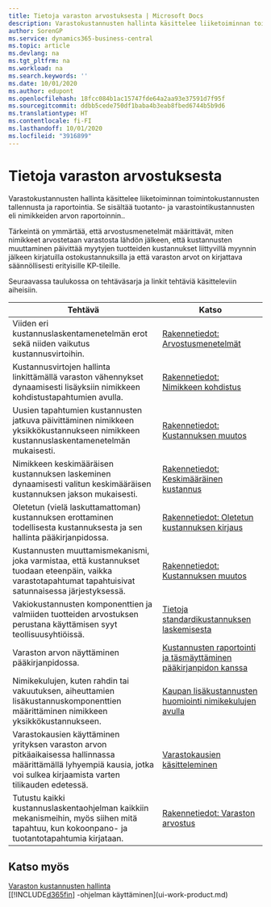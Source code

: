 ```yaml
---
title: Tietoja varaston arvostuksesta | Microsoft Docs
description: Varastokustannusten hallinta käsittelee liiketoiminnan toimintokustannusten tallennusta ja raportointia. Se sisältää tuotanto- ja varastointikustannusten eli nimikkeiden arvon raportoinnin..
author: SorenGP
ms.service: dynamics365-business-central
ms.topic: article
ms.devlang: na
ms.tgt_pltfrm: na
ms.workload: na
ms.search.keywords: ''
ms.date: 10/01/2020
ms.author: edupont
ms.openlocfilehash: 18fcc084b1ac15747fde64a2aa93e37591d7f95f
ms.sourcegitcommit: ddbb5cede750df1baba4b3eab8fbed6744b5b9d6
ms.translationtype: HT
ms.contentlocale: fi-FI
ms.lasthandoff: 10/01/2020
ms.locfileid: "3916899"
---
```

# <a name="about-inventory-costing"></a>Tietoja varaston arvostuksesta
Varastokustannusten hallinta käsittelee liiketoiminnan toimintokustannusten tallennusta ja raportointia. Se sisältää tuotanto- ja varastointikustannusten eli nimikkeiden arvon raportoinnin..  

 Tärkeintä on ymmärtää, että arvostusmenetelmät määrittävät, miten nimikkeet arvostetaan varastosta lähdön jälkeen, että kustannusten muuttaminen päivittää myytyjen tuotteiden kustannukset liittyvillä myynnin jälkeen kirjatuilla ostokustannuksilla ja että varaston arvot on kirjattava säännöllisesti erityisille KP-tileille.  

 Seuraavassa taulukossa on tehtäväsarja ja linkit tehtäviä käsitteleviin aiheisiin.   

|**Tehtävä**|**Katso**|  
|------------|-------------|  
|Viiden eri kustannuslaskentamenetelmän erot sekä niiden vaikutus kustannusvirtoihin.|[Rakennetiedot: Arvostusmenetelmät](design-details-costing-methods.md)|  
|Kustannusvirtojen hallinta linkittämällä varaston vähennykset dynaamisesti lisäyksiin nimikkeen kohdistustapahtumien avulla.|[Rakennetiedot: Nimikkeen kohdistus](design-details-item-application.md)|  
|Uusien tapahtumien kustannusten jatkuva päivittäminen nimikkeen yksikkökustannukseen nimikkeen kustannuslaskentamenetelmän mukaisesti.|[Rakennetiedot: Kustannuksen muutos](design-details-cost-adjustment.md)|  
|Nimikkeen keskimääräisen kustannuksen laskeminen dynaamisesti valitun keskimääräisen kustannuksen jakson mukaisesti.|[Rakennetiedot: Keskimääräinen kustannus](design-details-average-cost.md)|  
|Oletetun (vielä laskuttamattoman) kustannuksen erottaminen todellisesta kustannuksesta ja sen hallinta pääkirjanpidossa.|[Rakennetiedot: Oletetun kustannuksen kirjaus](design-details-expected-cost-posting.md)|  
|Kustannusten muuttamismekanismi, joka varmistaa, että kustannukset tuodaan eteenpäin, vaikka varastotapahtumat tapahtuisivat satunnaisessa järjestyksessä.|[Rakennetiedot: Kustannuksen muutos](design-details-cost-adjustment.md)|  
|Vakiokustannusten komponenttien ja valmiiden tuotteiden arvostuksen perustana käyttämisen syyt teollisuusyhtiöissä.|[Tietoja standardikustannuksen laskemisesta](finance-about-calculating-standard-cost.md)|  
|Varaston arvon näyttäminen pääkirjanpidossa.|[Kustannusten raportointi ja täsmäyttäminen pääkirjanpidon kanssa](finance-report-costs-and-reconcile-with-the-general-ledger.md)|  
|Nimikekulujen, kuten rahdin tai vakuutuksen, aiheuttamien lisäkustannuskomponenttien määrittäminen nimikkeen yksikkökustannukseen.|[Kaupan lisäkustannusten huomiointi nimikekulujen avulla](payables-how-assign-item-charges.md)|  
|Varastokausien käyttäminen yrityksen varaston arvon pitkäaikaisessa hallinnassa määrittämällä lyhyempiä kausia, jotka voi sulkea kirjaamista varten tilikauden edetessä.|[Varastokausien käsitteleminen](finance-how-to-work-with-inventory-periods.md)|  
|Tutustu kaikki kustannuslaskentaohjelman kaikkiin mekanismeihin, myös siihen mitä tapahtuu, kun kokoonpano- ja tuotantotapahtumia kirjataan.|[Rakennetiedot: Varaston arvostus](design-details-inventory-costing.md)|  

## <a name="see-also"></a>Katso myös
[Varaston kustannusten hallinta](finance-manage-inventory-costs.md)    
[[!INCLUDE[d365fin](includes/d365fin_md.md)] -ohjelman käyttäminen](ui-work-product.md)
